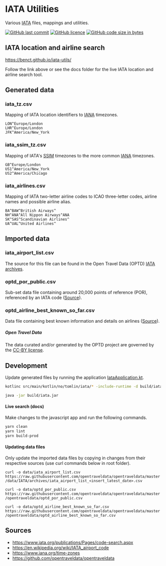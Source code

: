 # IATA Utilities
Various [IATA](https://www.iata.org/) files, mappings and utilities.

[![GitHub last commit](https://img.shields.io/github/last-commit/benct/iata-utils.svg)](https://github.com/benct/iata-utils)
[![GitHub licence](https://img.shields.io/github/license/benct/iata-utils.svg)](https://github.com/benct/iata-utils/blob/master/LICENCE)
[![GitHub code size in bytes](https://img.shields.io/github/languages/code-size/benct/iata-utils.svg)](https://github.com/benct/iata-utils)


## IATA location and airline search

https://benct.github.io/iata-utils/

Follow the link above or see the docs folder for the live IATA location and airline search tool.

## Generated data

### iata_tz.csv
Mapping of IATA location identifiers to [IANA](https://www.iana.org/time-zones) timezones.
```
LON^Europe/London
LHR^Europe/London
JFK^America/New_York
```

### iata_ssim_tz.csv
Mapping of IATA's [SSIM](https://www.iata.org/publications/store/Pages/standard-schedules-information.aspx) timezones to the
more common [IANA](https://www.iana.org/time-zones) timezones.
```
GB^Europe/London
US1^America/New_York
US2^America/Chicago
```

### iata_airlines.csv
Mapping of IATA two-letter airline codes to ICAO three-letter codes, airline names and possible airline alias.
```
BA^BAW^British Airways^
NH^ANA^All Nippon Airways^ANA
SK^SAS^Scandinavian Airlines^
UA^UAL^United Airlines^
```

## Imported data

### iata_airport_list.csv
The source for this file can be found in the Open Travel Data (OPTD) [IATA archives](https://github.com/opentraveldata/opentraveldata/tree/master/data/IATA/archives).

### optd_por_public.csv
Sub-set data file containing around 20,000 points of reference (POR), referenced by an IATA code ([Source](https://github.com/opentraveldata/opentraveldata/blob/master/opentraveldata/optd_por_public.csv)).

### optd_airline_best_known_so_far.csv
Data file containing best known information and details on airlines ([Source](https://github.com/opentraveldata/opentraveldata/blob/master/opentraveldata/optd_airline_best_known_so_far.csv)).

##### Open Travel Data
The data curated and/or generated by the OPTD project are governed by the [CC-BY license](http://creativecommons.org/licenses/by/4.0/).


## Development

Update generated files by running the application [IataApplication.kt](https://github.com/benct/iata-utils/blob/master/src/main/java/no/tomlin/iata/IataApplication.kt).

```bash
kotlinc src/main/kotlin/no/tomlin/iata/* -include-runtime -d build/iata.jar

java -jar build/iata.jar
```

#### Live search (docs)

Make changes to the javascript app and run the following commands.

```bash
yarn clean
yarn lint
yarn build-prod
```

#### Updating data files

Only update the imported data files by copying in changes from their respective sources (use curl commands below in root folder).

`curl -o data/iata_airport_list.csv https://raw.githubusercontent.com/opentraveldata/opentraveldata/master/data/IATA/archives/iata_airport_list_<insert_latest_date>.csv`

`curl -o data/optd_por_public.csv https://raw.githubusercontent.com/opentraveldata/opentraveldata/master/opentraveldata/optd_por_public.csv`

`curl -o data/optd_airline_best_known_so_far.csv https://raw.githubusercontent.com/opentraveldata/opentraveldata/master/opentraveldata/optd_airline_best_known_so_far.csv`

## Sources
- https://www.iata.org/publications/Pages/code-search.aspx
- https://en.wikipedia.org/wiki/IATA_airport_code
- https://www.iana.org/time-zones
- https://github.com/opentraveldata/opentraveldata
